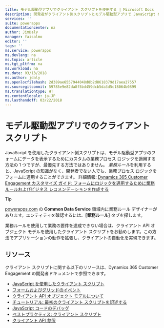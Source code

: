 ```yaml
---
title: モデル駆動型アプリでクライアント スクリプトを使用する | Microsoft Docs
description: 開発者がクライアント側スクリプトとモデル駆動型アプリで JavaScript を利用する方法について説明します。
services: ''
suite: powerapps
documentationcenter: na
author: JimDaly
manager: faisalmo
editor: ''
tags: ''
ms.service: powerapps
ms.devlang: na
ms.topic: article
ms.tgt_pltfrm: na
ms.workload: na
ms.date: 03/13/2018
ms.author: jdaly
ms.openlocfilehash: 2d389ae6557944048d8b2d8618379d17aea27557
ms.sourcegitcommit: 59785e9e82da8f5bd459dcb5da3d5c18064b0899
ms.translationtype: HT
ms.contentlocale: ja-JP
ms.lasthandoff: 03/22/2018
---
```

# <a name="client-scripting-with-model-driven-apps"></a>モデル駆動型アプリでのクライアント スクリプト

JavaScript を使用したクライアント側スクリプトは、モデル駆動型アプリのフォームにデータを表示するためにカスタムの業務プロセス ロジックを適用する方法の 1 つですが、最優先する方法ではありません。 *業務ルール*を利用すると、JavaScript の知識がなく、開発者でない人でも、業務プロセス ロジックをフォームに適用することができます。 詳細情報: [Dynamics 365 Customer Engagement カスタマイズ ガイド: フォームにロジックを適用するために業務ルールおよびビジネス レコメンデーションを作成する](/dynamics365/customer-engagement/customize/create-business-rules-recommendations-apply-logic-form)

> [!TIP]
> [powerapps.com](http://web.powerapps.com) の **Common Data Service** 領域内に業務ルール デザイナーがあります。エンティティを確認するには、**[業務ルール]** タブを探します。

業務ルールを使用して業務の要件を達成できない場合は、クライアント API オブジェクト モデルを使用したクライアント スクリプトをお勧めします。この方法でアプリケーションの動作を拡張し、クライアントの自動化を実現できます。

## <a name="resources"></a>リソース

クライアント スクリプトに関する以下のリソースは、Dynamics 365 Customer Engagement の開発者ドキュメントで参照できます。

- [JavaScript を使用したクライアント スクリプト](/dynamics365/customer-engagement/developer/clientapi/client-scripting)
- [フォームおよびグリッドのイベント](/dynamics365/customer-engagement/developer/clientapi/events-forms-grids)
- [クライアント API オブジェクト モデルについて](/dynamics365/customer-engagement/developer/clientapi/understand-clientapi-object-model)
- [チュートリアル: 最初のクライアント スクリプトを記述する](/dynamics365/customer-engagement/developer/clientapi/walkthrough-write-your-first-client-script)
- [JavaScript コードのデバッグ](/dynamics365/customer-engagement/developer/clientapi/debug-javascript-code)
- [ベストプラクティス: クライアント スクリプト](/dynamics365/customer-engagement/developer/clientapi/client-scripting-best-practices)
- [クライアント API 参照](/dynamics365/customer-engagement/developer/clientapi/reference)

